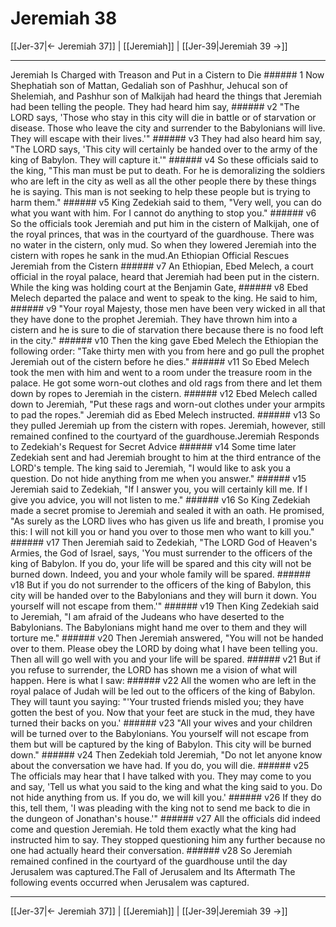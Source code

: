 # Jeremiah 38

[[Jer-37|← Jeremiah 37]] | [[Jeremiah]] | [[Jer-39|Jeremiah 39 →]]
***

Jeremiah Is Charged with Treason and Put in a Cistern to Die ###### 1 Now Shephatiah son of Mattan, Gedaliah son of Pashhur, Jehucal son of Shelemiah, and Pashhur son of Malkijah had heard the things that Jeremiah had been telling the people. They had heard him say, ###### v2 "The LORD says, 'Those who stay in this city will die in battle or of starvation or disease. Those who leave the city and surrender to the Babylonians will live. They will escape with their lives.'" ###### v3 They had also heard him say, "The LORD says, 'This city will certainly be handed over to the army of the king of Babylon. They will capture it.'" ###### v4 So these officials said to the king, "This man must be put to death. For he is demoralizing the soldiers who are left in the city as well as all the other people there by these things he is saying. This man is not seeking to help these people but is trying to harm them." ###### v5 King Zedekiah said to them, "Very well, you can do what you want with him. For I cannot do anything to stop you." ###### v6 So the officials took Jeremiah and put him in the cistern of Malkijah, one of the royal princes, that was in the courtyard of the guardhouse. There was no water in the cistern, only mud. So when they lowered Jeremiah into the cistern with ropes he sank in the mud.An Ethiopian Official Rescues Jeremiah from the Cistern ###### v7 An Ethiopian, Ebed Melech, a court official in the royal palace, heard that Jeremiah had been put in the cistern. While the king was holding court at the Benjamin Gate, ###### v8 Ebed Melech departed the palace and went to speak to the king. He said to him, ###### v9 "Your royal Majesty, those men have been very wicked in all that they have done to the prophet Jeremiah. They have thrown him into a cistern and he is sure to die of starvation there because there is no food left in the city." ###### v10 Then the king gave Ebed Melech the Ethiopian the following order: "Take thirty men with you from here and go pull the prophet Jeremiah out of the cistern before he dies." ###### v11 So Ebed Melech took the men with him and went to a room under the treasure room in the palace. He got some worn-out clothes and old rags from there and let them down by ropes to Jeremiah in the cistern. ###### v12 Ebed Melech called down to Jeremiah, "Put these rags and worn-out clothes under your armpits to pad the ropes." Jeremiah did as Ebed Melech instructed. ###### v13 So they pulled Jeremiah up from the cistern with ropes. Jeremiah, however, still remained confined to the courtyard of the guardhouse.Jeremiah Responds to Zedekiah's Request for Secret Advice ###### v14 Some time later Zedekiah sent and had Jeremiah brought to him at the third entrance of the LORD's temple. The king said to Jeremiah, "I would like to ask you a question. Do not hide anything from me when you answer." ###### v15 Jeremiah said to Zedekiah, "If I answer you, you will certainly kill me. If I give you advice, you will not listen to me." ###### v16 So King Zedekiah made a secret promise to Jeremiah and sealed it with an oath. He promised, "As surely as the LORD lives who has given us life and breath, I promise you this: I will not kill you or hand you over to those men who want to kill you." ###### v17 Then Jeremiah said to Zedekiah, "The LORD God of Heaven's Armies, the God of Israel, says, 'You must surrender to the officers of the king of Babylon. If you do, your life will be spared and this city will not be burned down. Indeed, you and your whole family will be spared. ###### v18 But if you do not surrender to the officers of the king of Babylon, this city will be handed over to the Babylonians and they will burn it down. You yourself will not escape from them.'" ###### v19 Then King Zedekiah said to Jeremiah, "I am afraid of the Judeans who have deserted to the Babylonians. The Babylonians might hand me over to them and they will torture me." ###### v20 Then Jeremiah answered, "You will not be handed over to them. Please obey the LORD by doing what I have been telling you. Then all will go well with you and your life will be spared. ###### v21 But if you refuse to surrender, the LORD has shown me a vision of what will happen. Here is what I saw: ###### v22 All the women who are left in the royal palace of Judah will be led out to the officers of the king of Babylon. They will taunt you saying: "'Your trusted friends misled you; they have gotten the best of you. Now that your feet are stuck in the mud, they have turned their backs on you.' ###### v23 "All your wives and your children will be turned over to the Babylonians. You yourself will not escape from them but will be captured by the king of Babylon. This city will be burned down." ###### v24 Then Zedekiah told Jeremiah, "Do not let anyone know about the conversation we have had. If you do, you will die. ###### v25 The officials may hear that I have talked with you. They may come to you and say, 'Tell us what you said to the king and what the king said to you. Do not hide anything from us. If you do, we will kill you.' ###### v26 If they do this, tell them, 'I was pleading with the king not to send me back to die in the dungeon of Jonathan's house.'" ###### v27 All the officials did indeed come and question Jeremiah. He told them exactly what the king had instructed him to say. They stopped questioning him any further because no one had actually heard their conversation. ###### v28 So Jeremiah remained confined in the courtyard of the guardhouse until the day Jerusalem was captured.The Fall of Jerusalem and Its Aftermath The following events occurred when Jerusalem was captured.

***
[[Jer-37|← Jeremiah 37]] | [[Jeremiah]] | [[Jer-39|Jeremiah 39 →]]
